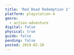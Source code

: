 ```yaml
---
title: 'Red Dead Redemption 2'
platform: playstation-4
genre:
  - action-adventure
digital: false
physical: true
guide: false
pending: false
posted: 2019-02-20
---
```

